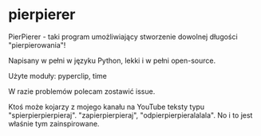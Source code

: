 # pierpierer
PierPierer - taki program umożliwiający stworzenie dowolnej długości "pierpierowania"!


Napisany w pełni w języku Python, lekki i w pełni open-source.

Użyte moduły: pyperclip, time

W razie problemów polecam zostawić issue.

Ktoś może kojarzy z mojego kanału na YouTube teksty typu "spierpierpierpieraj". "zapierpierpieraj", "odpierpierpieralalala". No i to jest właśnie tym zainspirowane.
